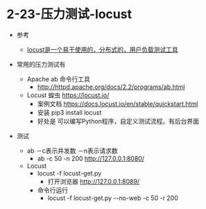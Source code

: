 # 2-23-压力测试-locust
- 参考 
    - [locust是一个易于使用的，分布式的，用户负载测试工具](http://blog.timd.cn/python-locust/)
- 常用的压力测试有
    - Apache ab 命令行工具
        - http://httpd.apache.org/docs/2.2/programs/ab.html
    - Locust 蝗虫 https://locust.io/
        - 案例文档 https://docs.locust.io/en/stable/quickstart.html
        - 安装 pip3 install locust
        - 好处是 可以编写Python程序，自定义测试流程。有后台界面

- 测试
    - ab －c表示并发数 －n表示请求数
        - ab -c 50 -n 200 http://127.0.0.1:8080/  
    -  Locust
        - locust -f locust-get.py 
            - 打开浏览器 http://127.0.0.1:8089/
        - 命令行运行
            - locust -f locust-get.py --no-web -c 50 -r 200